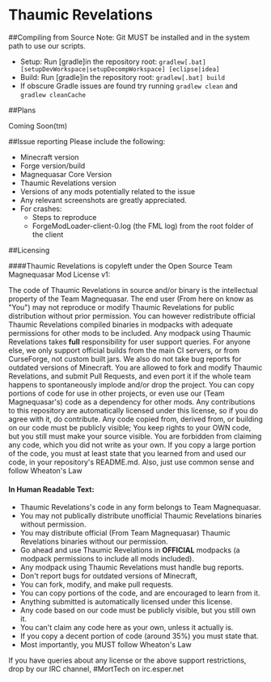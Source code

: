 Thaumic Revelations
========

##Compiling from Source
Note: Git MUST be installed and in the system path to use our scripts.
* Setup: Run [gradle]in the repository root: `gradlew[.bat] [setupDevWorkspace|setupDecompWorkspace] [eclipse|idea]`
* Build: Run [gradle]in the repository root: `gradlew[.bat] build`
* If obscure Gradle issues are found try running `gradlew clean` and `gradlew cleanCache`

##Plans

Coming Soon(tm)

##Issue reporting
Please include the following:

* Minecraft version
* Forge version/build
* Magnequasar Core Version
* Thaumic Revelations version
* Versions of any mods potentially related to the issue 
* Any relevant screenshots are greatly appreciated.
* For crashes:
	* Steps to reproduce
	* ForgeModLoader-client-0.log (the FML log) from the root folder of the client

##Licensing

####Thaumic Revelations is copyleft under the Open Source Team Magnequasar Mod License v1:

The code of Thaumic Revelations in source and/or binary is the intellectual property of the Team Magnequasar. The end user (From here on know as "You") may not reproduce or modify Thaumic Revelations for public distribution without prior permission. You can however redistribute official Thaumic Revelations compiled binaries in modpacks with adequate permissions for other mods to be included. Any modpack using Thaumic Revelations takes **full** responsibility for user support queries. For anyone else, we only support official builds from the main CI servers, or from CurseForge, not custom built jars. We also do not take bug reports for outdated versions of Minecraft. You are allowed to fork and modify Thaumic Revelations, and submit Pull Requests, and even port it if the whole team happens to spontaneously implode and/or drop the project. You can copy portions of code for use in other projects, or even use our (Team Magnequasar's) code as a dependency for other mods. Any contributions to this repository are automatically licensed under this license, so if you do agree with it, do contribute. Any code copied from, derived from, or building on our code must be publicly visible; You keep rights to your OWN code, but you still must make your source visible. You are forbidden from claiming any code, which you did not write as your own. If you copy a large portion of the code, you must at least state that you learned from and used our code, in your repository's README.md. Also, just use common sense and follow Wheaton's Law

#### In Human Readable Text:

- Thaumic Revelations's code in any form belongs to Team Magnequasar.
- You may not publically distribute unofficial Thaumic Revelations binaries without permission.
- You may distribute official (From Team Magnequasar) Thaumic Revelations binaries without our permission.
- Go ahead and use Thaumic Revelations in **OFFICIAL** modpacks (a modpack permissions to include all mods included).
- Any modpack using Thaumic Revelations must handle bug reports.
- Don't report bugs for outdated versions of Minecraft, 
- You can fork, modify, and make pull requests.
- You can copy portions of the code, and are encouraged to learn from it.
- Anything submitted is automatically licensed under this license.
- Any code based on our code must be publicly visible, but you still own it.
- You can't claim any code here as your own, unless it actually is.
- If you copy a decent portion of code (around 35%) you must state that.
- Most importantly, you MUST follow Wheaton's Law

If you have queries about any license or the above support restrictions, drop by our IRC channel, #MortTech on irc.esper.net
